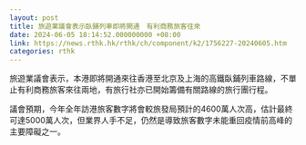 ```yaml
---
layout: post
title: 旅遊業議會表示臥鋪列車即將開通　有利商務旅客往來
date: 2024-06-05 18:14:52.000000000 +08:00
link: https://news.rthk.hk/rthk/ch/component/k2/1756227-20240605.htm
categories: rthk
---
```


旅遊業議會表示，本港即將開通來往香港至北京及上海的高鐵臥鋪列車路線，不單止有利商務旅客來往兩地，有旅行社亦已開始籌備有關路線的旅行團行程。

議會預期，今年全年訪港旅客數字將會較旅發局預計的4600萬人次高，估計最終可達5000萬人次，但業界人手不足，仍然是導致旅客數字未能重回疫情前高峰的主要障礙之一。
